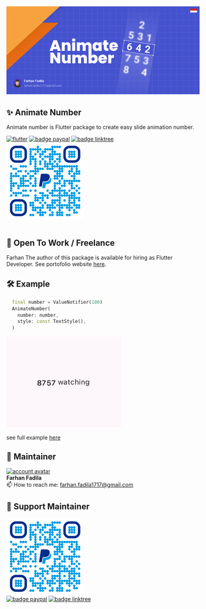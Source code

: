 ## [![cover][]][pubdev]

## ✨ Animate Number

Animate number is Flutter package to create easy slide animation number.

[![flutter][]][web flutter] [![badge paypal][]][paypal account] [![badge linktree][]][linktree account] <br>
[![qr-paypal][]][paypal account]
<br><br>

## 🌟 Open To Work / Freelance

Farhan The author of this package is available for hiring as Flutter Developer. See portofolio website [here](https://farhanfadila.site/).

## 🛠️ Example

```dart
  final number = ValueNotifier(100)
  AnimateNumber(
    number: number,
    style: const TextStyle(),
  )
```

<img src="https://raw.githubusercontent.com/farhanfadila1717/flutter_package/master/display/animate_number/output.gif" alt="Girl in a jacket" width="300">

see full example [here](https://github.com/farhanfadila1717/animate_number/blob/main/example/main.dart)

## 🚧 Maintainer

[![account avatar][]][github account] <br>
**Farhan Fadila** <br>
📫 How to reach me: farhan.fadila1717@gmail.com

## 🎁 Support Maintainer

[![qr-paypal][]][paypal account]<br>
[![badge paypal][]][paypal account] [![badge linktree][]][linktree account]

[cover]: https://raw.githubusercontent.com/farhanfadila1717/flutter_package/master/display/animate_number/animate_number.png
[pubdev]: https://pub.dev/packages/animate_number
[flutter]: https://img.shields.io/badge/Platform-Flutter-02569B?logo=flutter
[web flutter]: https://flutter.dev
[account avatar]: https://avatars.githubusercontent.com/u/43161050?s=80
[github account]: https://github.com/farhanfadila1717
[badge linktree]: https://img.shields.io/badge/Donate-farhanfadila-orange
[linktree account]: https://linktr.ee/farhanfadila
[badge paypal]: https://img.shields.io/badge/Donate-PayPal-00457C?logo=paypal
[paypal account]: https://www.paypal.me/farhanfadila1717
[stream duration]: https://pub.dev/packages/stream_duration
[qr-paypal]: https://raw.githubusercontent.com/farhanfadila1717/flutter_package/master/display/qr-paypal.png
[raw-slidecountdown]: https://raw.githubusercontent.com/farhanfadila1717/flutter_package/master/display/slide_coutdown/raw_slide_countdown.png
